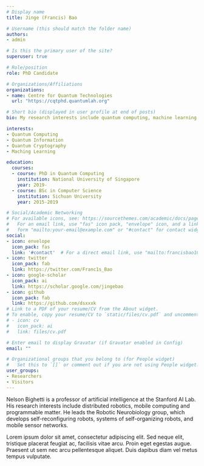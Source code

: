 ```yaml
---
# Display name
title: Jinge (Francis) Bao

# Username (this should match the folder name)
authors:
- admin

# Is this the primary user of the site?
superuser: true

# Role/position
role: PhD Candidate

# Organizations/Affiliations
organizations:
- name: Centre for Quantum Technologies
  url: "https://cqtphd.quantumlah.org"

# Short bio (displayed in user profile at end of posts)
bio: My research interests include quantum computing, machine learning and other TCS things.

interests:
- Quantum Computing
- Quantum Information
- Quantum Cryptography
- Maching Learning

education:
  courses:
  - course: PhD in Quantum Computing
    institution: National University of Singapore
    year: 2019-
  - course: BSc in Computer Science
    institution: Sichuan University
    year: 2015-2019

# Social/Academic Networking
# For available icons, see: https://sourcethemes.com/academic/docs/page-builder/#icons
#   For an email link, use "fas" icon pack, "envelope" icon, and a link in the
#   form "mailto:your-email@example.com" or "#contact" for contact widget.
social:
- icon: envelope
  icon_pack: fas
  link: '#contact'  # For a direct email link, use "mailto:francisbao1011@gmail.com".
- icon: twitter
  icon_pack: fab
  link: https://twitter.com/Franc1s_Bao
- icon: google-scholar
  icon_pack: ai
  link: https://scholar.google.com/jingebao
- icon: github
  icon_pack: fab
  link: https://github.com/dsxxxk
# Link to a PDF of your resume/CV from the About widget.
# To enable, copy your resume/CV to `static/files/cv.pdf` and uncomment the lines below.
# - icon: cv
#   icon_pack: ai
#   link: files/cv.pdf

# Enter email to display Gravatar (if Gravatar enabled in Config)
email: ""

# Organizational groups that you belong to (for People widget)
#   Set this to `[]` or comment out if you are not using People widget.
user_groups:
- Researchers
- Visitors
---
```


Nelson Bighetti is a professor of artificial intelligence at the Stanford AI Lab. His research interests include distributed robotics, mobile computing and programmable matter. He leads the Robotic Neurobiology group, which develops self-reconfiguring robots, systems of self-organizing robots, and mobile sensor networks.

Lorem ipsum dolor sit amet, consectetur adipiscing elit. Sed neque elit, tristique placerat feugiat ac, facilisis vitae arcu. Proin eget egestas augue. Praesent ut sem nec arcu pellentesque aliquet. Duis dapibus diam vel metus tempus vulputate.
